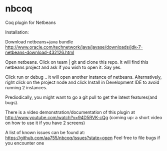 nbcoq
=====

Coq plugin for Netbeans

Installation:


Download netbeans+java bundle
http://www.oracle.com/technetwork/java/javase/downloads/jdk-7-netbeans-download-432126.html

Open netbeans. Click on team | git and clone this repo.
It will find this netbeans project and ask if you wish to open it.
Say yes.


Click run or debug .. it will open another instance of netbeans.
Alternatively, right click on the project node and click Install in Development IDE to avoid running 2 instances.


Prediodically, you might want to go a git pull to get the latest features(and bugs).

There is a video demonstration/documentation of this plugin at 
http://www.youtube.com/watch?v=94D5RVK-cQg
(coming up: a short video on how to use it if you have 2 screens)

A list of known issues can be found at:
https://github.com/aa755/nbcoq/issues?state=open
Feel free to file bugs if you encounter one

